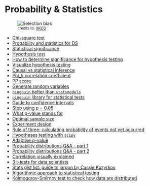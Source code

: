 # Probability & Statistics

<figure>
    <img src="https://imgs.xkcd.com/comics/selection_bias.png"
         title="Selection bias"
         alt="Selection bias">
    <figcaption><small>
    credits to: <a href="https://xkcd.com/2618/">XKCD</a>
    </small></figcaption>
</figure>

- [Chi-square test](http://stattrek.com/chi-square-test/independence.aspx?Tutorial=AP)
- [Probability and statistics for DS](https://towardsdatascience.com/probability-statistics-for-data-science-series-83b94353ca48)
- [Statistical significance](https://medium.com/datadriveninvestor/you-say-you-want-statistical-significance-aefc35aa377f)
- [Hypothesis test](https://towardsdatascience.com/setting-your-hypothesis-test-up-for-success-5d31bec2d7ed)
- [How to determine significance for hypothesis testing](https://towardsdatascience.com/hypothesis-testing-how-to-determine-significance-ce3991c5db53)
- [Visualize hypothesis testing](https://towardsdatascience.com/hypothesis-testing-visualized-6f30b18fc78f)
- [Causal vs statistical inference](https://towardsdatascience.com/causal-vs-statistical-inference-3f2c3e617220)
- [Phi_k correlation coefficient](https://phik.readthedocs.io/en/latest/#)
- [PP score](https://github.com/8080labs/ppscore)
- [Generate random variables](https://towardsdatascience.com/how-to-generate-random-variables-from-scratch-no-library-used-4b71eb3c8dc7)
- [`pingouin` better than `statsmodels`](https://towardsdatascience.com/new-python-library-for-statistical-tests-simpler-than-statsmodels-richer-than-scipy-stats-ff380d4673c0)
- [`pingouin` library for statistical tests](https://towardsdatascience.com/the-new-kid-on-the-statistics-in-python-block-pingouin-6b353a1db57c)
- [Guide to confidence intervals](https://towardsdatascience.com/an-intuitive-guide-to-confidence-intervals-522908b9a158)
- [Stop using p = 0.05](https://towardsdatascience.com/stop-using-p-0-05-4a059e622c75)
- [What p-value stands for](https://towardsdatascience.com/what-is-p-value-short-for-no-seriously-c548200660a)
- [Optimal sample size](https://towardsdatascience.com/optimal-sample-size-determination-43c5dca1f720)
- [Experiment design](https://towardsdatascience.com/design-of-experiment-basics-if-you-build-them-they-will-come-cc6a227a0543)
- [Rule of three: calculating probability of events not yet occurred](https://towardsdatascience.com/the-rule-of-three-calculating-the-probability-of-events-that-have-not-yet-occurred-106144dc2c39)
- [Hypotheses testing with `scipy`](https://medium.com/towards-artificial-intelligence/hypotheses-testing-with-scipy-b5ba86430d74)
- [Adaptive p-value](https://towardsdatascience.com/stop-using-p-0-05-9743e5cddc21)
- [Probability distributions Q&A - part 1](https://towardsdatascience.com/getting-to-know-probability-distributions-cc1dd1e2f22b)
- [Probability distributions Q&A - part 2](https://towardsdatascience.com/a-field-guide-to-the-most-popular-parameters-d734596c3f26)
- [Correlation visually explained](https://towardsdatascience.com/correlation-explained-visually-4875448e8e56)
- [3 t-tests for data scientists](https://towardsdatascience.com/the-3-t-tests-for-data-scientists-e24e4ef61)
- [Stats gist list: guide to jargon by Cassie Kozyrkov](https://towardsdatascience.com/stats-gist-list-an-irreverent-statisticians-guide-to-jargon-be8173df090d#5e31-a268c84a0df1-reply)
- [Algorithmic approach to statistical testing](https://towardsdatascience.com/data-scientists-need-to-know-just-one-statistical-test-3115b2ff26fd)
- [Kolmogorov-Smirnov test to check how data are distributed](https://towardsdatascience.com/how-is-your-data-distributed-a-practical-introduction-to-the-kolmogorov-smirnov-test-6b4fa7ba32ef)
